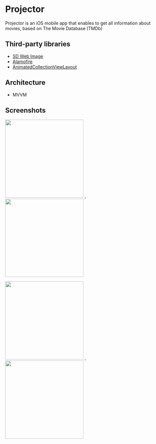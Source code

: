 # Projector
Projector is an iOS mobile app that enables to get all information about movies, based on The Movie Database (TMDb) 


## Third-party libraries

 - [SD Web Image](https://github.com/SDWebImage/SDWebImage)
 - [Alamofire](https://github.com/Alamofire/Alamofire)
 - [AnimatedCollectionViewLayout](https://github.com/KelvinJin/AnimatedCollectionViewLayout)
 
 ## Architecture
 - MVVM
 
 ## Screenshots
 
<img src="https://github.com/fthgrsy27/Projector/blob/5de581e33a122af4598dc457514c9dc5f6bab259/Assets/Screenshots/picture1.png" width="250"> ,
<img src="https://github.com/fthgrsy27/Projector/blob/5de581e33a122af4598dc457514c9dc5f6bab259/Assets/Screenshots/picture2.png" width="250">

<img src="https://media.giphy.com/media/Q4USpjsAjFBowijTnd/giphy.gif" width="250"> , 
<img src="https://media.giphy.com/media/WAdzmddxB7MEWXNyvT/giphy.gif" width="250">





 
 
